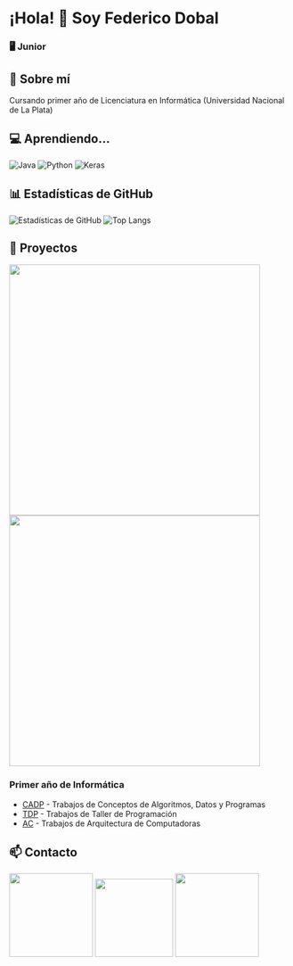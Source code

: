 # ¡Hola! 👋 Soy Federico Dobal
### 🖥️ Junior

## 🚀 Sobre mí
Cursando primer año de Licenciatura en Informática (Universidad Nacional de La Plata)

## 💻 Aprendiendo...
![Java](https://img.shields.io/badge/java-%23ED8B00.svg?style=for-the-badge&logo=openjdk&logoColor=white)
![Python](https://img.shields.io/badge/python-3670A0?style=for-the-badge&logo=python&logoColor=ffdd54)
![Keras](https://img.shields.io/badge/Keras-%23D00000.svg?style=for-the-badge&logo=Keras&logoColor=white)

## 📊 Estadísticas de GitHub
![Estadísticas de GitHub](https://github-readme-stats.vercel.app/api?username=fdDbl&show_icons=true&theme=dracula)
![Top Langs](https://github-readme-stats.vercel.app/api/top-langs/?username=fdDbl&layout=compact&theme=dracula)

## 🌟 Proyectos

<div>
    <a href="https://github.com/fdDbl/Facultad"><img width="450" src="https://github-readme-stats.vercel.app/api/pin/?username=fdDbl&repo=Facultad&cache_seconds=86400&theme=dracula"></a>
    <a href="https://github.com/fdDbl/logicaCircuitos"><img width="450" src="https://github-readme-stats.vercel.app/api/pin/?username=fdDbl&repo=logicaCircuitos&cache_seconds=86400&theme=dracula"></a>
</div>

### Primer año de Informática
- [CADP](https://github.com/fdDbl/Facultad/tree/master/1er%20a%C3%B1o/CADP/2024) - Trabajos de Conceptos de Algoritmos, Datos y Programas
- [TDP](https://github.com/fdDbl/Facultad/tree/master/1er%20a%C3%B1o/TDP/2024) - Trabajos de Taller de Programación
- [AC](https://github.com/fdDbl/Facultad/tree/master/1er%20a%C3%B1o/AC/2024) - Trabajos de Arquitectura de Computadoras

## 📫 Contacto

<a href="https://www.linkedin.com/in/federicodobal/"><img width="150" src="https://img.shields.io/badge/linkedin-%230077B5.svg?style=for-the-badge&logo=linkedin&logoColor=white"></a>
<a href="federico.dobal259836@alumnos.info.unlp.edu.ar"><img width="140" src="https://img.shields.io/badge/Gmail-D14836?style=for-the-badge&logo=gmail&logoColor=white"></a>
<a href="https://discord.com/users/534757212149776395"><img width="150" src="https://img.shields.io/badge/Discord-%235865F2.svg?style=for-the-badge&logo=discord&logoColor=white"></a>
